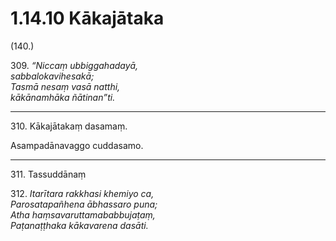 # 1.14.10 Kākajātaka

(140.)

309\. _“Niccaṃ ubbiggahadayā,_  
_sabbalokavihesakā;_  
_Tasmā nesaṃ vasā natthi,_  
_kākānamhāka ñātinan”ti._  

---

310\. Kākajātakaṃ dasamaṃ.

Asampadānavaggo cuddasamo.

---

311\. Tassuddānaṃ

312\. _Itarītara rakkhasi khemiyo ca,_  
_Parosatapañhena ābhassaro puna;_  
_Atha haṃsavaruttamababbujaṭaṃ,_  
_Paṭanaṭṭhaka kākavarena dasāti._
